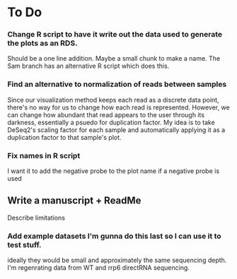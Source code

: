 # To Do

### Change R script to have it write out the data used to generate the plots as an RDS. 
Should be a one line addition. Maybe a small chunk to make a name. The Sam branch has an alternative R script which does this.

### Find an alternative to normalization of reads between samples
Since our visualization method keeps each read as a discrete data point, there's no way for us to change how each read is represented. However, we can change how abundant that read appears to the user through its darkness, essentially a psuedo for duplication factor. My idea is to take DeSeq2's scaling factor for each sample and automatically applying it as a duplication factor to that sample's plot. 

### Fix names in R script
I want it to add the negative probe to the plot name if a negative probe is used

## Write a manuscript + ReadMe

Describe limitations

### Add example datasets I'm gunna do this last so I can use it to test stuff.

ideally they would be small and approximately the same sequencing depth.
I'm regenrating data from WT and rrp6 directRNA sequencing. 
